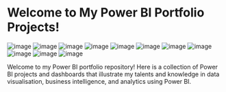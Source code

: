 # Welcome to My Power BI Portfolio Projects!  

![image](https://github.com/user-attachments/assets/d5a7dcb7-9d57-4e0f-be01-c7f0d1f5e5d0) ![image](https://github.com/user-attachments/assets/594a6aee-e18d-4999-a1c9-d31b367f0598) ![image](https://github.com/user-attachments/assets/6350bb0d-0b4f-4095-8bc9-5ad94dd54b50) ![image](https://github.com/user-attachments/assets/b78c5667-b703-42f7-a1d1-6f8de09fe402) ![image](https://github.com/user-attachments/assets/368ae3c5-8295-4c8d-9eb7-b596b22bd00f) ![image](https://github.com/user-attachments/assets/8aae5b00-d686-4683-9f77-169c5ef506f1) ![image](https://github.com/user-attachments/assets/2e5036dd-b71d-4e72-9abf-2a937906fb62) ![image](https://github.com/user-attachments/assets/0794904b-f806-4df4-9a3f-95cf622932bc) ![image](https://github.com/user-attachments/assets/83673404-85b2-4206-b672-9d35ba36d9e5) ![image](https://github.com/user-attachments/assets/595af2f1-75e0-434a-871e-133a55a8a747) ![image](https://github.com/user-attachments/assets/45ac9e11-81bb-4ccd-99d1-c4aaa39c1491)


Welcome to my Power BI portfolio repository! Here is a collection of Power BI projects and dashboards that illustrate my talents and knowledge in data visualisation, business intelligence, and analytics using Power BI.


